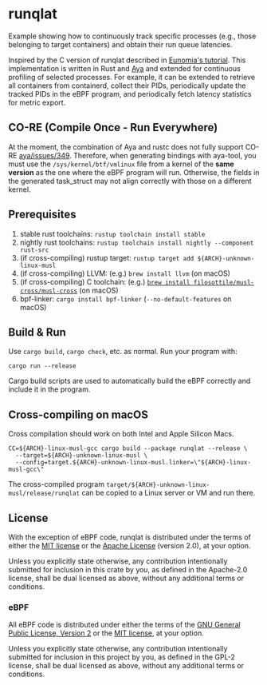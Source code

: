 # runqlat

Example showing how to continuously track specific processes (e.g., those belonging to target containers) and obtain their run queue latencies.

Inspired by the C version of runqlat described in [Eunomia's tutorial](https://eunomia.dev/en/tutorials/9-runqlat/). This implementation is written in Rust and [Aya](https://aya-rs.dev/) and extended for continuous profiling of selected processes. For example, it can be extended to retrieve all containers from containerd, collect their PIDs, periodically update the tracked PIDs in the eBPF program, and periodically fetch latency statistics for metric export.

## CO-RE (Compile Once - Run Everywhere)

At the moment, the combination of Aya and rustc does not fully support CO-RE [aya/issues/349](https://github.com/aya-rs/aya/issues/349). Therefore, when generating bindings with aya-tool, you must use the `/sys/kernel/btf/vmlinux` file from a kernel of the **same version** as the one where the eBPF program will run. Otherwise, the fields in the generated task_struct may not align correctly with those on a different kernel.

## Prerequisites

1. stable rust toolchains: `rustup toolchain install stable`
1. nightly rust toolchains: `rustup toolchain install nightly --component rust-src`
1. (if cross-compiling) rustup target: `rustup target add ${ARCH}-unknown-linux-musl`
1. (if cross-compiling) LLVM: (e.g.) `brew install llvm` (on macOS)
1. (if cross-compiling) C toolchain: (e.g.) [`brew install filosottile/musl-cross/musl-cross`](https://github.com/FiloSottile/homebrew-musl-cross) (on macOS)
1. bpf-linker: `cargo install bpf-linker` (`--no-default-features` on macOS)

## Build & Run

Use `cargo build`, `cargo check`, etc. as normal. Run your program with:

```shell
cargo run --release
```

Cargo build scripts are used to automatically build the eBPF correctly and include it in the
program.

## Cross-compiling on macOS

Cross compilation should work on both Intel and Apple Silicon Macs.

```shell
CC=${ARCH}-linux-musl-gcc cargo build --package runqlat --release \
  --target=${ARCH}-unknown-linux-musl \
  --config=target.${ARCH}-unknown-linux-musl.linker=\"${ARCH}-linux-musl-gcc\"
```

The cross-compiled program `target/${ARCH}-unknown-linux-musl/release/runqlat` can be
copied to a Linux server or VM and run there.

## License

With the exception of eBPF code, runqlat is distributed under the terms
of either the [MIT license] or the [Apache License] (version 2.0), at your
option.

Unless you explicitly state otherwise, any contribution intentionally submitted
for inclusion in this crate by you, as defined in the Apache-2.0 license, shall
be dual licensed as above, without any additional terms or conditions.

### eBPF

All eBPF code is distributed under either the terms of the
[GNU General Public License, Version 2] or the [MIT license], at your
option.

Unless you explicitly state otherwise, any contribution intentionally submitted
for inclusion in this project by you, as defined in the GPL-2 license, shall be
dual licensed as above, without any additional terms or conditions.

[Apache license]: LICENSE-APACHE
[MIT license]: LICENSE-MIT
[GNU General Public License, Version 2]: LICENSE-GPL2
